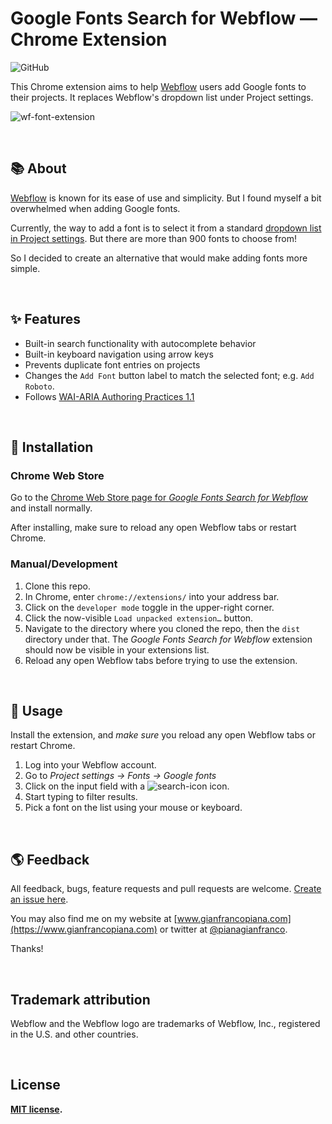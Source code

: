 # Google Fonts Search for Webflow — Chrome Extension

![GitHub](https://img.shields.io/github/license/gianfrancopiana/wf-google-fonts-search)

This Chrome extension aims to help [Webflow](https://webflow.com/) users add Google fonts to their projects. It replaces Webflow's dropdown list under Project settings.

![wf-font-extension](https://user-images.githubusercontent.com/52470719/63405631-dc135300-c3bd-11e9-9678-2dc48ee04c73.gif)

<br>

## 📚 About

[Webflow](https://webflow.com/) is known for its ease of use and simplicity. But I found myself a bit overwhelmed when adding Google fonts.

Currently, the way to add a font is to select it from a standard [dropdown list in Project settings](https://university.webflow.com/article/google-fonts). But there are more than 900 fonts to choose from!

So I decided to create an alternative that would make adding fonts more simple.

<br>

## ✨ Features

* Built-in search functionality with autocomplete behavior
* Built-in keyboard navigation using arrow keys
* Prevents duplicate font entries on projects
* Changes the `Add Font` button label to match the selected font; e.g. `Add Roboto`.
* Follows [WAI-ARIA Authoring Practices 1.1](https://www.w3.org/TR/wai-aria-practices-1.1/#combobox)

<br>

## 🔧 Installation

### Chrome Web Store

Go to the [Chrome Web Store page for *Google Fonts Search for Webflow*](https://chrome.google.com/webstore/detail/) and install normally.

After installing, make sure to reload any open Webflow tabs or restart Chrome.

### Manual/Development

1. Clone this repo.
2. In Chrome, enter `chrome://extensions/` into your address bar.
3. Click on the `developer mode` toggle in the upper-right corner.
4. Click the now-visible `Load unpacked extension…` button. 
5. Navigate to the directory where you cloned the repo, then the `dist` directory under that. The *Google Fonts Search for Webflow* extension should now be visible in your extensions list.
6. Reload any open Webflow tabs before trying to use the extension.

<br>

## 🎈 Usage

Install the extension, and *make sure* you reload any open Webflow tabs or restart Chrome.

1. Log into your Webflow account.
2. Go to *Project settings → Fonts → Google fonts*
3. Click on the input field with a ![search-icon](https://user-images.githubusercontent.com/52470719/63406223-a0798880-c3bf-11e9-907f-0808282efb47.png) icon.
4. Start typing to filter results.
5. Pick a font on the list using your mouse or keyboard.

<br>

## 🌎 Feedback

All feedback, bugs, feature requests and pull requests are welcome. [Create an issue here](https://github.com/gianfrancopiana/webflow-font-extension/issues). 

You may also find me on my website at [www.gianfrancopiana.com](https://www.gianfrancopiana.com) or twitter at [@pianagianfranco](https://twitter.com/pianagianfranco).

Thanks!

<br>

## Trademark attribution

Webflow and the Webflow logo are trademarks of Webflow, Inc., registered in the U.S. and other countries.

<br>

## License

**[MIT license](/LICENSE).**
